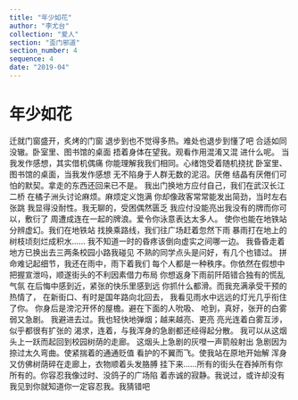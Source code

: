 ```yaml
---
title: "年少如花"
author: "李尤台"
collection: "爱人"
section: "歪门邪道"
section_number: 4
sequence: 4
date: "2019-04"
---
```


# 年少如花

迁就门窗盛开，炙烤的门窗
退步到也不觉得多热。难处也退步到懂了吧
合适如同没辙。卧室里、图书馆的桌面
捂着身体在望我。观看作用混淆又混
进什么呢。 当我发作感想，其实借机偶痛
你能理解我我们相同。心绪饱受着随机挠扰
卧室里、图书馆的桌面，当我发作感想
无不陷身于人群无数的泥沼。厌倦
结晶有厌倦们可怕的默契。拿走的东西还回来已不是。
我出门换地方应付自己，我们在武汉长江二桥
在橘子洲头讨论麻烦。麻烦定义饱满
你却像政客常常能发出简劲，当时左右张跳
我显得没耐性。我无聊的，受困偶然匮乏
我应付没能亮出我没有的牌而你可以，敷衍了
周遭成连在一起的牌浪。爱令你泳意表达太多人。
使你也能在地铁站分辨虚幻。我们在地铁站
找换乘路线，我们往广场赶着忽然下雨
暴雨打在地上的树枝顷刻烂成积水......
我不知道一时的昏疼该倒向虚实之间哪一边。
我昏昏走着地方已换出去三两条校园小路我碰见
不熟的同学点头是问好，有几个也错过。
拼命难记起细节，我还在雨中，雨下着我们
每个人都是一种秩序。你依然在假想中
把握宣泄吗，顺遂街头的不利因素借力布局
你想返身下雨前阡陌错合独有的慌乱气氛
在后悔中感到近，紧张的快乐里感到远
你抓什么都滑。而我充满承受干预的热情了，
在新街口、有时是国年路向北回去，
我看见雨水中远远的灯光几乎衔住了你。
你身后是滂沱开怀的屋檐。避在下面的人吮吸、
呛到，真好，张开的白雾弱又急剧。
我避进去过。我也轻快地弹烟；越来越亮、更亮
亮光连着白雾互涉，似乎都很有扩张的
渴求，连着，与我浑身的急剧都还经得起分散。
我可以从这烟头上一跃而起回到校园树荫的走廊。
这烟头上急剧的灰噔一声箭般射出
急剧因为捺过太久弯曲。使紧揣着的通通贬值
看护的不翼而飞。使我站在原地开始解
浑身又仿佛树荫碎在走廊上，衣物顺着头发胳膊
挂下来......所有的街头在吞掉所有你
所有的。你容忍我像过时、没鸽子的广场陷
着赤诚的寂静。我说过，或许却没有
我见到你就知道你一定容忍我。我猜错吧
